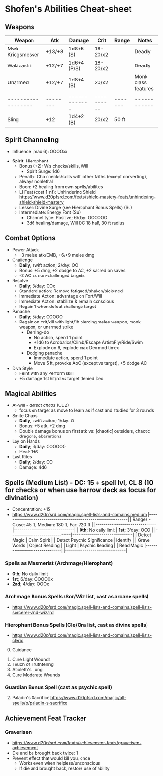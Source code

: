 # Shofen's Abilities Cheat-sheet
## Weapons
| Weapon           | Atk    | Damage      | Crit     | Range | Notes
|------------------|--------|-------------|----------|-------|------------
| Mwk Kriegsmesser | +13/+8 | 1d8+5 (S)   | 18-20/x2 |       | Deadly
| Wakizashi        | +12/+7 | 1d6+4 (P/S) | 18-20/x2 |       | Deadly
| Unarmed          | +12/+7 | 1d8+4 (B)   |    20/x2 |       | Monk class features
|------------------|--------|-------------|----------|-------|------------
| Sling            | +12    | 1d4+2 (B)   |    20/x2 | 50 ft |

## Spirit Channeling
- Influence (max 6): OOOOxx
<!-- - **Spirit**: Archmage
    - Bonus (+2): Int checks/skills, Concentration
        - Spirit Surge: 1d6
    - Penalty: Str checks/skills, Con checks, atk, non-spell damage
    - Boon: +2 spell damage
    - LI Feat (cost 1 inf): Friendly Switch https://www.d20pfsrd.com/feats/general-feats/friendly-switch
    - Lesser: Archmage Arcana (see Archmage Bonus Spells) (Su)
    - Intermediate: Arcane Surge (Su) -->
<!-- - **Spirit**: Swolefen (Champion)
    - Bonus (+2): Atk, non-spell damage, Str checks/skills, Fort
    - Penalty: Int checks/skills, CL, can't increase CL
    - Boon: +2 non-spell damage
    - LI Feat (cost 1 inf): Radiant Charge https://www.d20pfsrd.com/feats/general-feats/radiant-charge
    - Lesser: Champion's Prowess (Su)
    - Intermediate: Sudden Attack (Su) -->
<!-- - **Spirit**: Guardian
    - Bonus (+2): AC, Con checks, Fort & Ref
    - Penalty: Damage, always fight & cast defensively
    - Boon: +1 CMD
    - LI Feat (cost 1 inf): Combat Reflexes https://www.d20pfsrd.com/feats/combat-feats/combat-reflexes-combat
    - Lesser: Guardian's Shield (Su)
    - Intermediate: Absorb Blow (Su) -->
- **Spirit**: Hierophant
    - Bonus (+2): Wis checks/skills, Will
        - Spirit Surge: 1d6
    - Penalty: Cha checks/skills with other faiths (except converting), always nonlethal
    - Boon: +2 healing from own spells/abilities
    - LI Feat (cost 1 inf): Unhindering Shield https://www.d20pfsrd.com/feats/shield-mastery-feats/unhindering-shield-shield-mastery
    - Lesser: Divine Surge (see Hierophant Bonus Spells) (Su)
    - Intermediate: Energy Font (Su)
        - Channel type: Positive; 6/day: OOOOOO
        - 3d6 healing/damage, Will DC 18 half, 30 ft radius
<!-- - **Spirit**: Marshal
    - Bonus (+2): Cha checks/skills, spirit surge rolls (double count on Cha checks/skills)
    - Penalty: Wis checks/skills, lose bonus/boon if not in charge
    - Boon: +1 Perform (Oratory)
    - LI Feat (cost 1 inf): Insightful Advice https://www.d20pfsrd.com/feats/general-feats/insightful-advice
    - Lesser: Marshal's Order (Su)
    - Intermediate: Inspiring Call (Su) -->
<!-- - **Spirit**: Trickster
    - Bonus (+2): Dex checks/skills, Ref
    - Boon: +1 to one skill, counts as class skill
        - Chosen: ?
    - Penalty: Never willing target, never count as ally, allies need touch atk for spell (don't need save harmless), no benefit from aid another
    - LI Feat (cost 1 inf): Lunge https://www.d20pfsrd.com/feats/combat-feats/lunge-combat
    - Lesser: Trickster's Edge (Su)
        - Chosen skills: ?, ?
    - Intermediate: Surprise Strike (Su) -->

## Combat Options
- Power Attack
    - -3 melee atk/CMB, +6/+9 melee dmg
- Challenge
    - **Daily**, swift action; 2/day: OO
    - Bonus: +5 dmg, +2 dodge to AC, +2 sacred on saves
    - -2 AC vs non-challenged targets
- Resolve
    - **Daily**; 3/day: OOx
    - Standard action: Remove fatigued/shaken/sickened
    - Immediate Action: advantage on Fort/Will
    - Immediate Action: stabilize & remain conscious
    - Regain 1 when defeat challenge target
- Panache
    - **Daily**; 5/day: OOOOO
    - Regain on crit/kill with light/1h piercing melee weapon, monk weapon, or unarmed strike
        - Derring-do
            - No action, spend 1 point
            - +1d6 to Acrobatics/Climb/Escape Artist/Fly/Ride/Swim
            - Explode on 6, explode max Dex mod timex
        - Dodging panache
            - Immediate action, spend 1 point
            - Move 5 ft, provoke AoO (except vs target), +5 dodge AC
- Diva Style
    - Feint with any Perform skill
    - +5 damage 1st hit/rd vs target denied Dex

## Magical Abilities
- At-will - *detect chaos* (CL 2)
    - focus on target as move to learn as if cast and studied for 3 rounds
- Smite Chaos
    - **Daily**, swift action; 1/day: O
    - Bonus: +5 atk, +2 dmg
    - Double damage bonus on first atk vs: [chaotic] outsiders, chaotic dragons, aberrations
- Lay on Hands
    - **Daily**; 6/day: OOOOOO
    - Heal: 1d6
- Last Rites
    - **Daily**; 2/day: OO
    - Damage: 4d6

## Spells (Medium List) - DC: 15 + spell lvl, CL 8 (10 for checks or when use harrow deck as focus for divination)
- Concentration: +15
- https://www.d20pfsrd.com/magic/spell-lists-and-domains/medium
|---------------------------------------------------------------|
| Ranges - Close: 45 ft, Medium: 180 ft, Far: 720 ft            |
|-------------------------------|-------------------------------|
| **0th**; No daily limit       | **1st**; 3/day: OOO           |
|-------------------------------|-------------------------------|
| Detect Magic                  | Calm Spirit                   |
| Detect Psychic Significance   | Identify                      |
| Grave Words                   | Object Reading                |
| Light                         | Psychic Reading               |
| Read Magic                    |-------------------------------|
|-------------------------------|

### Spells as Mesmerist (Archmage/Hierophant)
- **0th**; No daily limit
- **1st**; 6/day: OOOOOx
- **2nd**; 4/day: OOOx

### Archmage Bonus Spells (Sor/Wiz list, cast as arcane spells)
- https://www.d20pfsrd.com/magic/spell-lists-and-domains/spell-lists-sorcerer-and-wizard
<!-- 0. Detect Fiendish Presence -->
<!-- 1. Bestow Planar Infusion -->
<!-- 1. Silent Image -->
<!-- 1. Snowball -->
<!-- 2. Instant Weapon -->

### Hierophant Bonus Spells (Cle/Ora list, cast as divine spells)
- https://www.d20pfsrd.com/magic/spell-lists-and-domains/spell-lists-cleric
0. Guidance
<!-- 1. Bestow Planar Infusion -->
1. Cure Light Wounds
1. Touch of Truthtelling
2. Aboleth's Lung
2. Cure Moderate Wounds
<!-- 2. Instant Weapon -->
<!-- 2. Restoration, Lesser -->
<!-- 2. Ghostbane Dirge -->
<!-- 2. Holy Ice Weapon -->
<!-- 2. Spiritual Weapon -->
<!-- 2. Magic Weapon -->

### Guardian Bonus Spell (cast as psychic spell)
2. Paladin's Sacrifice https://www.d20pfsrd.com/magic/all-spells/p/paladin-s-sacrifice

## Achievement Feat Tracker
### Graverisen
- https://www.d20pfsrd.com/feats/achievement-feats/graverisen-achievement
- Die and be brought back twice: 1
- Prevent effect that would kill you, once
    - Works even when helpless/unconscious
    - If die and brought back, restore use of ability
